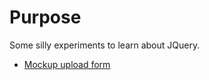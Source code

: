 # Purpose
Some silly experiments to learn about JQuery.

* [Mockup upload form](https://ustegrew.github.io/jquery_playground/Upload-form)
